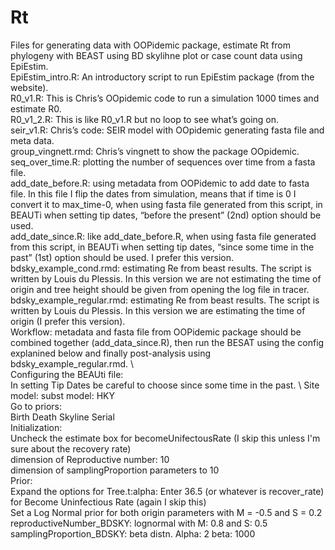 # Rt
Files for generating data with OOPidemic package, estimate Rt from phylogeny with BEAST using BD skylihne plot or case count data using EpiEstim. \
EpiEstim_intro.R: An introductory script to run EpiEstim package (from the website). \
R0_v1.R: This is Chris’s OOpidemic code to run a simulation 1000 times and estimate R0. \
R0_v1_2.R: This is like R0_v1.R but no loop to see what’s going on. \
seir_v1.R: Chris’s code: SEIR model with OOpidemic generating fasta file and meta data. \
group_vingnett.rmd: Chris’s vingnett to show the package OOpidemic. \
seq_over_time.R: plotting the number of sequences over time from a fasta file. \
add_date_before.R: using metadata from OOPidemic to add date to fasta file. In this file I flip the dates from simulation, means that if time is 0 I convert it to max_time-0, when using fasta file generated from this script, in BEAUTi when setting tip dates, “before the present” (2nd) option should be used. \
add_date_since.R: like add_date_before.R, when using fasta file generated from this script, in BEAUTi when setting tip dates, “since some time in the past” (1st) option should be used. I prefer this version. \
bdsky_example_cond.rmd: estimating Re from beast results. The script is written by Louis du Plessis. In this version we are not estimating the time of origin and tree height should be given from opening the log file in tracer. \
bdsky_example_regular.rmd: estimating Re from beast results. The script is written by Louis du Plessis. In this version we are estimating the time of origin (I prefer this version). \
Workflow: metadata and fasta file from OOPidemic package should be combined together (add_data_since.R), then run the BESAT using the config explanined below and finally post-analysis using bdsky_example_regular.rmd. \ \
Configuring the BEAUti file: \
In setting Tip Dates be careful to choose since some time in the past. \\
Site model: subst model: HKY \
Go to priors: \
Birth Death Skyline Serial \
Initialization: \
Uncheck the estimate box for becomeUnifectousRate (I skip this unless I'm sure about the recovery rate) \
dimension of Reproductive number: 10 \
dimension of samplingProportion parameters to 10 \
Prior: \
Expand the options for Tree.t:alpha: Enter 36.5 (or whatever is recover_rate) for Become Uninfectious Rate (again I skip this) \
Set a Log Normal prior for both origin parameters with M = -0.5 and S = 0.2 \
reproductiveNumber_BDSKY: lognormal with M: 0.8 and S: 0.5 \
samplingProportion_BDSKY: beta distn. Alpha: 2 beta: 1000 












